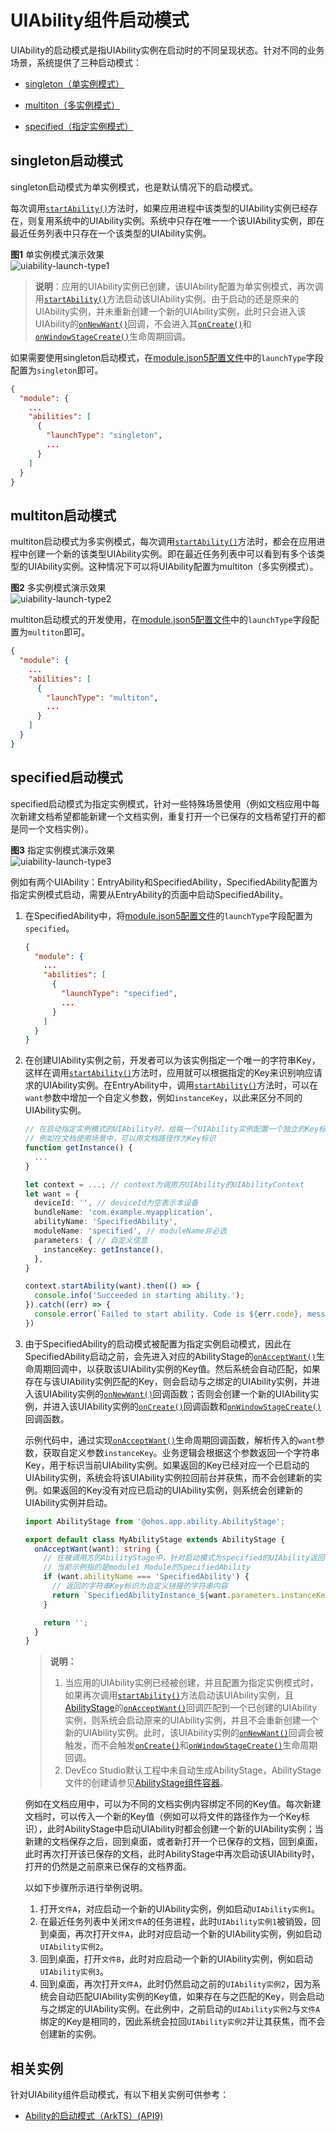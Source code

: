 # UIAbility组件启动模式


UIAbility的启动模式是指UIAbility实例在启动时的不同呈现状态。针对不同的业务场景，系统提供了三种启动模式：


- [singleton（单实例模式）](#singleton启动模式)

- [multiton（多实例模式）](#multiton启动模式)

- [specified（指定实例模式）](#specified启动模式)


## singleton启动模式

singleton启动模式为单实例模式，也是默认情况下的启动模式。

每次调用[`startAbility()`](../reference/apis/js-apis-inner-application-uiAbilityContext.md#uiabilitycontextstartability)方法时，如果应用进程中该类型的UIAbility实例已经存在，则复用系统中的UIAbility实例。系统中只存在唯一一个该UIAbility实例，即在最近任务列表中只存在一个该类型的UIAbility实例。

**图1** 单实例模式演示效果  
![uiability-launch-type1](figures/uiability-launch-type1.gif)  

> **说明**：应用的UIAbility实例已创建，该UIAbility配置为单实例模式，再次调用[`startAbility()`](../reference/apis/js-apis-inner-application-uiAbilityContext.md#uiabilitycontextstartability)方法启动该UIAbility实例。由于启动的还是原来的UIAbility实例，并未重新创建一个新的UIAbility实例，此时只会进入该UIAbility的[`onNewWant()`](../reference/apis/js-apis-app-ability-uiAbility.md#abilityonnewwant)回调，不会进入其[`onCreate()`](../reference/apis/js-apis-app-ability-uiAbility.md#uiabilityoncreate)和[`onWindowStageCreate()`](../reference/apis/js-apis-app-ability-uiAbility.md#uiabilityonwindowstagecreate)生命周期回调。

如果需要使用singleton启动模式，在[module.json5配置文件](../quick-start/module-configuration-file.md)中的`launchType`字段配置为`singleton`即可。


```json
{
  "module": {
    ...
    "abilities": [
      {
        "launchType": "singleton",
        ...
      }
    ]
  }
}
```


## multiton启动模式

multiton启动模式为多实例模式，每次调用[`startAbility()`](../reference/apis/js-apis-inner-application-uiAbilityContext.md#uiabilitycontextstartability)方法时，都会在应用进程中创建一个新的该类型UIAbility实例。即在最近任务列表中可以看到有多个该类型的UIAbility实例。这种情况下可以将UIAbility配置为multiton（多实例模式）。

**图2** 多实例模式演示效果  
![uiability-launch-type2](figures/uiability-launch-type2.gif)  

multiton启动模式的开发使用，在[module.json5配置文件](../quick-start/module-configuration-file.md)中的`launchType`字段配置为`multiton`即可。


```json
{
  "module": {
    ...
    "abilities": [
      {
        "launchType": "multiton",
        ...
      }
    ]
  }
}
```


## specified启动模式

specified启动模式为指定实例模式，针对一些特殊场景使用（例如文档应用中每次新建文档希望都能新建一个文档实例，重复打开一个已保存的文档希望打开的都是同一个文档实例）。

**图3** 指定实例模式演示效果   
![uiability-launch-type3](figures/uiability-launch-type3.gif)  

例如有两个UIAbility：EntryAbility和SpecifiedAbility，SpecifiedAbility配置为指定实例模式启动，需要从EntryAbility的页面中启动SpecifiedAbility。

1. 在SpecifiedAbility中，将[module.json5配置文件](../quick-start/module-configuration-file.md)的`launchType`字段配置为`specified`。

   ```json
   {
     "module": {
       ...
       "abilities": [
         {
           "launchType": "specified",
           ...
         }
       ]
     }
   }
   ```

2. 在创建UIAbility实例之前，开发者可以为该实例指定一个唯一的字符串Key，这样在调用[`startAbility()`](../reference/apis/js-apis-inner-application-uiAbilityContext.md#uiabilitycontextstartability)方法时，应用就可以根据指定的Key来识别响应请求的UIAbility实例。在EntryAbility中，调用[`startAbility()`](../reference/apis/js-apis-inner-application-uiAbilityContext.md#uiabilitycontextstartability)方法时，可以在`want`参数中增加一个自定义参数，例如`instanceKey`，以此来区分不同的UIAbility实例。

   ```ts
   // 在启动指定实例模式的UIAbility时，给每一个UIAbility实例配置一个独立的Key标识
   // 例如在文档使用场景中，可以用文档路径作为Key标识
   function getInstance() {
     ...
   }
   
   let context = ...; // context为调用方UIAbility的UIAbilityContext
   let want = {
     deviceId: '', // deviceId为空表示本设备
     bundleName: 'com.example.myapplication',
     abilityName: 'SpecifiedAbility',
     moduleName: 'specified', // moduleName非必选
     parameters: { // 自定义信息
       instanceKey: getInstance(),
     },
   }
   
   context.startAbility(want).then(() => {
     console.info('Succeeded in starting ability.');
   }).catch((err) => {
     console.error(`Failed to start ability. Code is ${err.code}, message is ${err.message}`);
   })
   ```

3. 由于SpecifiedAbility的启动模式被配置为指定实例启动模式，因此在SpecifiedAbility启动之前，会先进入对应的AbilityStage的[`onAcceptWant()`](../reference/apis/js-apis-app-ability-abilityStage.md#abilitystageonacceptwant)生命周期回调中，以获取该UIAbility实例的Key值。然后系统会自动匹配，如果存在与该UIAbility实例匹配的Key，则会启动与之绑定的UIAbility实例，并进入该UIAbility实例的[`onNewWant()`](../reference/apis/js-apis-app-ability-uiAbility.md#abilityonnewwant)回调函数；否则会创建一个新的UIAbility实例，并进入该UIAbility实例的[`onCreate()`](../reference/apis/js-apis-app-ability-uiAbility.md#uiabilityoncreate)回调函数和[`onWindowStageCreate()`](../reference/apis/js-apis-app-ability-uiAbility.md#uiabilityonwindowstagecreate)回调函数。

   示例代码中，通过实现[`onAcceptWant()`](../reference/apis/js-apis-app-ability-abilityStage.md#abilitystageonacceptwant)生命周期回调函数，解析传入的`want`参数，获取自定义参数`instanceKey`。业务逻辑会根据这个参数返回一个字符串Key，用于标识当前UIAbility实例。如果返回的Key已经对应一个已启动的UIAbility实例，系统会将该UIAbility实例拉回前台并获焦，而不会创建新的实例。如果返回的Key没有对应已启动的UIAbility实例，则系统会创建新的UIAbility实例并启动。

   ```ts
   import AbilityStage from '@ohos.app.ability.AbilityStage';
   
   export default class MyAbilityStage extends AbilityStage {
     onAcceptWant(want): string {
       // 在被调用方的AbilityStage中，针对启动模式为specified的UIAbility返回一个UIAbility实例对应的一个Key值
       // 当前示例指的是module1 Module的SpecifiedAbility
       if (want.abilityName === 'SpecifiedAbility') {
         // 返回的字符串Key标识为自定义拼接的字符串内容
         return `SpecifiedAbilityInstance_${want.parameters.instanceKey}`;
       }
   
       return '';
     }
   }
   ```

   > **说明：**
   >
   > 1. 当应用的UIAbility实例已经被创建，并且配置为指定实例模式时，如果再次调用[`startAbility()`](../reference/apis/js-apis-inner-application-uiAbilityContext.md#uiabilitycontextstartability)方法启动该UIAbility实例，且[AbilityStage](../reference/apis/js-apis-app-ability-abilityStage.md)的[`onAcceptWant()`](../reference/apis/js-apis-app-ability-abilityStage.md#abilitystageonacceptwant)回调匹配到一个已创建的UIAbility实例，则系统会启动原来的UIAbility实例，并且不会重新创建一个新的UIAbility实例。此时，该UIAbility实例的[`onNewWant()`](../reference/apis/js-apis-app-ability-uiAbility.md#abilityonnewwant)回调会被触发，而不会触发[`onCreate()`](../reference/apis/js-apis-app-ability-uiAbility.md#uiabilityoncreate)和[`onWindowStageCreate()`](../reference/apis/js-apis-app-ability-uiAbility.md#uiabilityonwindowstagecreate)生命周期回调。
   > 2. DevEco Studio默认工程中未自动生成AbilityStage，AbilityStage文件的创建请参见[AbilityStage组件容器](abilitystage.md)。

   例如在文档应用中，可以为不同的文档实例内容绑定不同的Key值。每次新建文档时，可以传入一个新的Key值（例如可以将文件的路径作为一个Key标识），此时AbilityStage中启动UIAbility时都会创建一个新的UIAbility实例；当新建的文档保存之后，回到桌面，或者新打开一个已保存的文档，回到桌面，此时再次打开该已保存的文档，此时AbilityStage中再次启动该UIAbility时，打开的仍然是之前原来已保存的文档界面。

   以如下步骤所示进行举例说明。

   1. 打开`文件A`，对应启动一个新的UIAbility实例，例如启动`UIAbility实例1`。
   2. 在最近任务列表中关闭`文件A`的任务进程，此时`UIAbility实例1`被销毁，回到桌面，再次打开`文件A`，此时对应启动一个新的UIAbility实例，例如启动`UIAbility实例2`。
   3. 回到桌面，打开`文件B`，此时对应启动一个新的UIAbility实例，例如启动`UIAbility实例3`。
   4. 回到桌面，再次打开`文件A`，此时仍然启动之前的`UIAbility实例2`，因为系统会自动匹配UIAbility实例的Key值，如果存在与之匹配的Key，则会启动与之绑定的UIAbility实例。在此例中，之前启动的`UIAbility实例2`与`文件A`绑定的Key是相同的，因此系统会拉回`UIAbility实例2`并让其获焦，而不会创建新的实例。

## 相关实例

针对UIAbility组件启动模式，有以下相关实例可供参考：

- [Ability的启动模式（ArkTS）(API9)](https://gitee.com/openharmony/applications_app_samples/tree/OpenHarmony-3.2-Release/code/BasicFeature/ApplicationModels/AbilityStartMode)